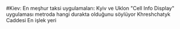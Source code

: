 #Kiev:
En meşhur taksi uygulamaları: Kyiv ve Uklon
"Cell Info Display" uygulaması metroda hangi durakta olduğunu söylüyor 
Khreshchatyk Caddesi En işlek yeri
